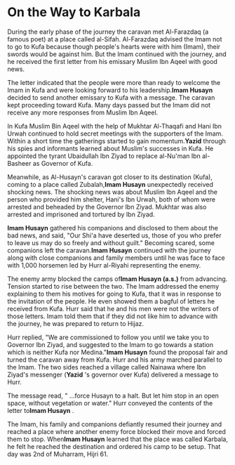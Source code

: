 On the Way to Karbala
=====================

During the early phase of the journey the caravan met Al-Farazdaq (a
famous poet) at a place called al-Sifah. Al-Farazdaq advised the Imam
not to go to Kufa because though people's hearts were with him (Imam),
their swords would be against him. But the Imam continued with the
journey, and he received the first letter from his emissary Muslim Ibn
Aqeel with good news.

The letter indicated that the people were more than ready to welcome the
Imam in Kufa and were looking forward to his leadership.**Imam Husayn**
decided to send another emissary to Kufa with a message. The caravan
kept proceeding toward Kufa. Many days passed but the Imam did not
receive any more responses from Muslim Ibn Aqeel.

In Kufa Muslim Bin Aqeel with the help of Mukhtar Al-Thaqafi and Hani
Ibn Urwah continued to hold secret meetings with the supporters of the
Imam. Within a short time the gatherings started to gain
momentum.**Yazid** through his spies and informants learned about
Muslim's successes in Kufa. He appointed the tyrant Ubaidullah Ibn Ziyad
to replace al-Nu'man Ibn al-Basheer as Governor of Kufa.

Meanwhile, as Al-Husayn's caravan got closer to its destination (Kufa),
coming to a place called Zubalah,**Imam Husayn** unexpectedly received
shocking news. The shocking news was about Muslim Ibn Aqeel and the
person who provided him shelter, Hani's Ibn Urwah, both of whom were
arrested and beheaded by the Governor Ibn Ziyad. Mukhtar was also
arrested and imprisoned and tortured by Ibn Ziyad.

**Imam Husayn** gathered his companions and disclosed to them about the
bad news, and said, "Our Shi'a have deserted us, those of you who prefer
to leave us may do so freely and without guilt." Becoming scared, some
companions left the caravan.**Imam Husayn** continued with the journey
along with close companions and family members until he was face to face
with 1,000 horsemen led by Hurr al-Riyahi representing the enemy.

The enemy army blocked the camps of**Imam Husayn (a.s.)** from
advancing. Tension started to rise between the two. The Imam addressed
the enemy explaining to them his motives for going to Kufa, that it was
in response to the invitation of the people. He even showed them a
bagful of letters he received from Kufa. Hurr said that he and his men
were not the writers of those letters. Imam told them that if they did
not like him to advance with the journey, he was prepared to return to
Hijaz.

Hurr replied, "We are commissioned to follow you until we take you to
Governor Ibn Ziyad, and suggested to the Imam to go towards a station
which is neither Kufa nor Medina."**Imam Husayn** found the proposal
fair and turned the caravan away from Kufa. Hurr and his army marched
parallel to the Imam. The two sides reached a village called Nainawa
where Ibn Ziyad's messenger (**Yazid** 's governor over Kufa) delivered
a message to Hurr.

The message read, " ...force Husayn to a halt. But let him stop in an
open space, without vegetation or water." Hurr conveyed the contents of
the letter to**Imam Husayn** .

The Imam, his family and companions defiantly resumed their journey and
reached a place where another enemy force blocked their move and forced
them to stop. When**Imam Husayn** learned that the place was called
Karbala, he felt he reached the destination and ordered his camp to be
setup. That day was 2nd of Muharram, Hijri 61.


